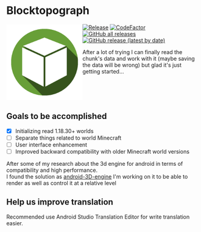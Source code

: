 # Blocktopograph

<img src="https://github.com/NguyenDuck/blocktopograph/blob/master/app/src/main/assets/icon.png" align="left" width="200" height="200" alt="Blocktopograph logo">

[![Release](https://img.shields.io/github/actions/workflow/status/NguyenDuck/blocktopograph/release.yml?style=for-the-badge)](https://github.com/NguyenDuck/blocktopograph/actions/workflows/release.yml)
[![CodeFactor](https://img.shields.io/codefactor/grade/github/NguyenDuck/blocktopograph?style=for-the-badge)](https://www.codefactor.io/repository/github/nguyenduck/blocktopograph)
[![GitHub all releases](https://img.shields.io/github/downloads/NguyenDuck/blocktopograph/total?color=yellow&style=for-the-badge)](#)
[![GitHub release (latest by date)](https://img.shields.io/github/v/release/NguyenDuck/blocktopograph?color=.&style=for-the-badge)](https://github.com/NguyenDuck/blocktopograph/releases)

After a lot of trying I can finally read the chunk's data and work with it (maybe saving the data
will be wrong) but glad it's just getting started...</br>
</br>
</br>
</br>
</br>

## Goals to be accomplished

- [x] Initializing read 1.18.30+ worlds
- [ ] Separate things related to world Minecraft
- [ ] User interface enhancement
- [ ] Improved backward compatibility with older Minecraft world versions

After some of my research about the 3d engine for android in terms of compatibility and high
performance.</br>
I found the solution as [android-3D-engine](https://github.com/the3deer/android-3D-engine)
I'm working on it to be able to render as well as control it at a relative level

## Help us improve translation

Recommended use Android Studio Translation Editor for write translation easier.